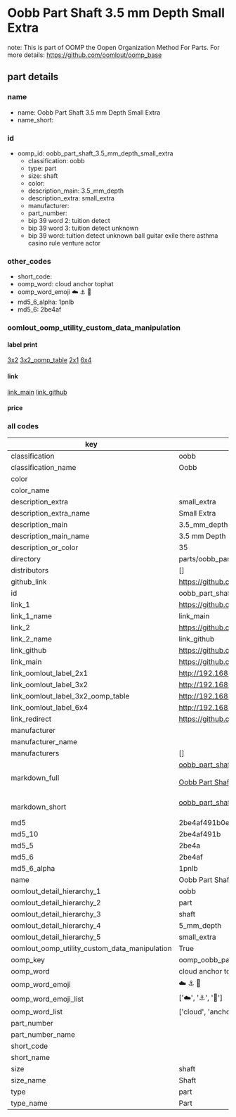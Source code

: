 # Oobb Part Shaft 3.5 mm Depth Small Extra  

note: This is part of OOMP the Oopen Organization Method For Parts. For more details: https://github.com/oomlout/oomp_base

##  part details
  







### name
* name: Oobb Part Shaft 3.5 mm Depth Small Extra
* name_short: 
### id
* oomp_id: oobb_part_shaft_3.5_mm_depth_small_extra
  * classification: oobb
  * type: part
  * size: shaft
  * color: 
  * description_main: 3.5_mm_depth
  * description_extra: small_extra
  * manufacturer: 
  * part_number: 
  * bip 39 word 2: tuition detect
  * bip 39 word 3: tuition detect unknown
  * bip 39 word: tuition detect unknown ball guitar exile there asthma casino rule venture actor

### other_codes
* short_code: 
* oomp_word: cloud anchor tophat
* oomp_word_emoji :cloud: :anchor: :tophat:
* md5_6_alpha: 1pnlb
* md5_6: 2be4af






### oomlout_oomp_utility_custom_data_manipulation
#### label print
[3x2](http://192.168.1.245:1112/?label=oomp%201pnlb)
[3x2_oomp_table](http://192.168.1.108:1112/?label=oomp%201pnlb)
[2x1](http://192.168.1.242:1112/?label=oomp%201pnlb)
[6x4](http://192.168.1.55:1112/?label=oomp%201pnlb)    

#### link

[link_main](https://github.com/oomlout/oomlout_oomp_version_1_messy/tree/main/parts/oobb_part_shaft_3.5_mm_depth_small_extra) [link_github](https://github.com/oomlout/oomlout_oomp_version_1_messy/tree/main/parts/oobb_part_shaft_3.5_mm_depth_small_extra)                             

#### price







### all codes 
| key | value |  
| --- | --- |  
| classification | oobb |  
| classification_name | Oobb |  
| color |  |  
| color_name |  |  
| description_extra | small_extra |  
| description_extra_name | Small Extra |  
| description_main | 3.5_mm_depth |  
| description_main_name | 3.5 mm Depth |  
| description_or_color | 35 |  
| directory | parts/oobb_part_shaft_3.5_mm_depth_small_extra |  
| distributors | [] |  
| github_link | https://github.com/oomlout/oomlout_oomp_part_src/tree/main/parts/oobb_part_shaft_3.5_mm_depth_small_extra |  
| id | oobb_part_shaft_3.5_mm_depth_small_extra |  
| link_1 | https://github.com/oomlout/oomlout_oomp_version_1_messy/tree/main/parts/oobb_part_shaft_3.5_mm_depth_small_extra |  
| link_1_name | link_main |  
| link_2 | https://github.com/oomlout/oomlout_oomp_version_1_messy/tree/main/parts/oobb_part_shaft_3.5_mm_depth_small_extra |  
| link_2_name | link_github |  
| link_github | https://github.com/oomlout/oomlout_oomp_version_1_messy/tree/main/parts/oobb_part_shaft_3.5_mm_depth_small_extra |  
| link_main | https://github.com/oomlout/oomlout_oomp_version_1_messy/tree/main/parts/oobb_part_shaft_3.5_mm_depth_small_extra |  
| link_oomlout_label_2x1 | http://192.168.1.242:1112/?label=oomp%201pnlb |  
| link_oomlout_label_3x2 | http://192.168.1.245:1112/?label=oomp%201pnlb |  
| link_oomlout_label_3x2_oomp_table | http://192.168.1.108:1112/?label=oomp%201pnlb |  
| link_oomlout_label_6x4 | http://192.168.1.55:1112/?label=oomp%201pnlb |  
| link_redirect | https://github.com/oomlout/oomlout_oomp_version_1_messy/tree/main/parts/oobb_part_shaft_3.5_mm_depth_small_extra |  
| manufacturer |  |  
| manufacturer_name |  |  
| manufacturers | [] |  
| markdown_full | [oobb_part_shaft_3.5_mm_depth_small_extra](none)<br>[](none)<br>[Oobb Part Shaft 3.5 Mm Depth Small Extra](none)<br><br> |  
| markdown_short | [oobb_part_shaft_3.5_mm_depth_small_extra](none)<br><br> |  
| md5 | 2be4af491b0e1c0d3eb3e11fdbcf1f51 |  
| md5_10 | 2be4af491b |  
| md5_5 | 2be4a |  
| md5_6 | 2be4af |  
| md5_6_alpha | 1pnlb |  
| name | Oobb Part Shaft 3.5 mm Depth Small Extra |  
| oomlout_detail_hierarchy_1 | oobb |  
| oomlout_detail_hierarchy_2 | part |  
| oomlout_detail_hierarchy_3 | shaft |  
| oomlout_detail_hierarchy_4 | 5_mm_depth |  
| oomlout_detail_hierarchy_5 | small_extra |  
| oomlout_oomp_utility_custom_data_manipulation | True |  
| oomp_key | oomp_oobb_part_shaft_3.5_mm_depth_small_extra |  
| oomp_word | cloud anchor tophat |  
| oomp_word_emoji | :cloud: :anchor: :tophat: |  
| oomp_word_emoji_list | [':cloud:', ':anchor:', ':tophat:'] |  
| oomp_word_list | ['cloud', 'anchor', 'tophat'] |  
| part_number |  |  
| part_number_name |  |  
| short_code |  |  
| short_name |  |  
| size | shaft |  
| size_name | Shaft |  
| type | part |  
| type_name | Part |  
